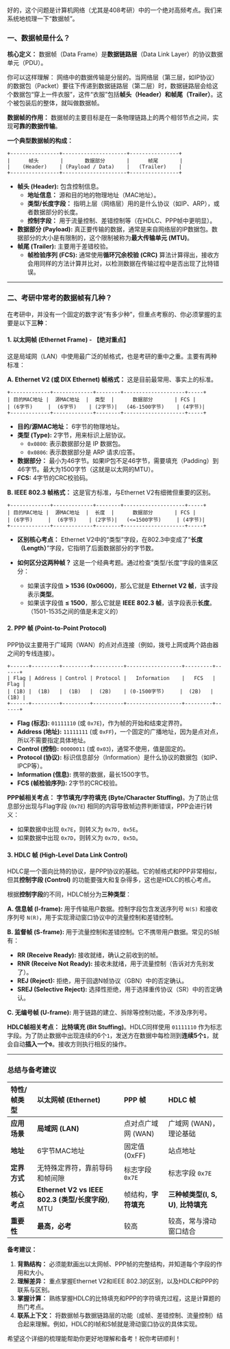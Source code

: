 好的，这个问题是计算机网络（尤其是408考研）中的一个绝对高频考点。我们来系统地梳理一下“数据帧”。

### 一、数据帧是什么？

**核心定义：**
数据帧（Data Frame）是**数据链路层**（Data Link Layer）的协议数据单元（PDU）。

你可以这样理解：
网络中的数据传输是分层的。当网络层（第三层，如IP协议）的数据包（Packet）要往下传递到数据链路层（第二层）时，数据链路层会给这个数据包“穿上一件衣服”，这件“衣服”包括**帧头（Header）**和**帧尾（Trailer）**。这个被包装后的整体，就叫做数据帧。

**数据帧的作用：**
数据帧的主要目标是在一条物理链路上的两个相邻节点之间，实现**可靠的数据传输**。

**一个典型数据帧的构成：**

```
+----------------+---------------------+----------------+
|      帧头       |       数据部分       |      帧尾       |
|    (Header)    | (Payload / Data)    |   (Trailer)    |
+----------------+---------------------+----------------+
```

*   **帧头 (Header):** 包含控制信息。
    *   **地址信息：** 源和目的地的物理地址（MAC地址）。
    *   **类型/长度字段：** 指明上层（网络层）用的是什么协议（如IP、ARP），或者数据部分的长度。
    *   **控制字段：** 用于流量控制、差错控制等（在HDLC、PPP帧中更明显）。
*   **数据部分 (Payload):** 真正要传输的数据，通常是来自网络层的IP数据包。数据部分的大小是有限制的，这个限制被称为**最大传输单元 (MTU)**。
*   **帧尾 (Trailer):** 主要用于差错校验。
    *   **帧检验序列 (FCS):** 通常使用**循环冗余校验 (CRC)** 算法计算得出，接收方会用同样的方法计算并比对，以检测数据在传输过程中是否出现了比特错误。

---

### 二、考研中常考的数据帧有几种？

在考研中，并没有一个固定的数字说“有多少种”，但重点考察的、你必须掌握的主要是以下**三种**：

#### 1. 以太网帧 (Ethernet Frame) - **【绝对重点】**

这是局域网（LAN）中使用最广泛的帧格式，也是考研的重中之重。主要有两种标准：

**A. Ethernet V2 (或 DIX Ethernet) 帧格式：** 这是目前最常用、事实上的标准。

```
+-------------+-------------+--------+--------------------+-----+
| 目的MAC地址 |  源MAC地址  |  类型  |      数据部分       | FCS |
| (6字节)     |  (6字节)    | (2字节)|   (46-1500字节)    | (4字节)|
+-------------+-------------+--------+--------------------+-----+
```

*   **目的/源MAC地址：** 6字节的物理地址。
*   **类型 (Type):** 2字节，用来标识上层协议。
    *   `0x0800`: 表示数据部分是 IP 数据包。
    *   `0x0806`: 表示数据部分是 ARP 请求/应答。
*   **数据部分：** 最小为46字节。如果IP包不足46字节，需要填充（Padding）到46字节。最大为1500字节（这就是以太网的MTU）。
*   **FCS:** 4字节的CRC校验码。

**B. IEEE 802.3 帧格式：** 这是官方标准，与Ethernet V2有细微但重要的区别。

```
+-------------+-------------+--------+--------------------+-----+
| 目的MAC地址 |  源MAC地址  |  长度  |      数据部分       | FCS |
| (6字节)     |  (6字节)    | (2字节)|   (<=1500字节)     | (4字节)|
+-------------+-------------+--------+--------------------+-----+
```

*   **区别核心考点：** Ethernet V2中的“类型”字段，在802.3中变成了“**长度（Length）**”字段，它指明了后面数据部分的字节数。

*   **如何区分这两种帧？**
    这是一个经典考题。通过检查“类型/长度”字段的值来区分：
    *   如果该字段值 **> 1536 (0x0600)**，那么它就是 **Ethernet V2 帧**，该字段表示**类型**。
    *   如果该字段值 **≤ 1500**，那么它就是 **IEEE 802.3 帧**，该字段表示**长度**。（1501-1535之间的值是未定义的）

#### 2. PPP 帧 (Point-to-Point Protocol)

PPP协议主要用于广域网（WAN）的点对点连接（例如，拨号上网或两个路由器之间的专线连接）。

```
+------+---------+---------+----------+------------------+---------+------+
| Flag | Address | Control | Protocol |   Information    |   FCS   | Flag |
| (1B) |  (1B)   |  (1B)   |  (2B)    | (0-1500字节)     |  (2B)   | (1B) |
+------+---------+---------+----------+------------------+---------+------+
```

*   **Flag (标志):** `01111110` (或 `0x7E`)，作为帧的开始和结束定界符。
*   **Address (地址):** `11111111` (或 `0xFF`)，一个固定的广播地址，因为是点对点，所以不需要指定具体地址。
*   **Control (控制):** `00000011` (或 `0x03`)，通常不使用，值是固定的。
*   **Protocol (协议):** 标识信息部分（Information）是什么协议的数据包（如IP、IPCP等）。
*   **Information (信息):** 携带的数据，最长1500字节。
*   **FCS (帧检验序列):** 2字节的CRC校验。

**PPP帧相关考点：** **字节填充/字符填充 (Byte/Character Stuffing)**。为了防止信息部分出现与Flag字段 (`0x7E`) 相同的内容导致帧边界判断错误，PPP会进行转义：
*   如果数据中出现 `0x7E`，则转义为 `0x7D, 0x5E`。
*   如果数据中出现 `0x7D`，则转义为 `0x7D, 0x5D`。

#### 3. HDLC 帧 (High-Level Data Link Control)

HDLC是一个面向比特的协议，是PPP协议的基础。它的帧格式和PPP非常相似，但其**控制字段 (Control)** 的功能要强大和复杂得多，这也是HDLC的核心考点。

根据**控制字段**的不同，HDLC帧分为**三种类型**：

**A. 信息帧 (I-frame):** 用于传输用户数据。控制字段包含发送序列号 `N(S)` 和接收序列号 `N(R)`，用于实现滑动窗口协议中的流量控制和差错控制。

**B. 监督帧 (S-frame):** 用于流量控制和差错控制。它不携带用户数据。常见的S帧有：
*   **RR (Receive Ready):** 接收就绪，确认之前收到的帧。
*   **RNR (Receive Not Ready):** 接收未就绪，用于流量控制（告诉对方先别发了）。
*   **REJ (Reject):** 拒绝，用于回退N帧协议（GBN）中的否定确认。
*   **SREJ (Selective Reject):** 选择性拒绝，用于选择重传协议（SR）中的否定确认。

**C. 无编号帧 (U-frame):** 用于链路的建立、拆除等控制功能，不涉及序列号。

**HDLC帧相关考点：** **比特填充 (Bit Stuffing)**。HDLC同样使用 `01111110` 作为标志字段。为了防止数据中出现连续的6个`1`，发送方在数据中每检测到**连续5个`1`**，就会自动**插入一个`0`**。接收方则执行相反的操作。

---

### 总结与备考建议

| 特性/帧类型 | **以太网帧 (Ethernet)** | **PPP 帧** | **HDLC 帧** |
| :--- | :--- | :--- | :--- |
| **应用场景** | **局域网 (LAN)** | 点对点广域网 (WAN) | 广域网 (WAN)，理论基础 |
| **地址** | 6字节MAC地址 | 固定值 (0xFF) | 站点地址 |
| **定界方式** | 无特殊定界符，靠前导码和帧间隙 | 标志字段 `0x7E` | 标志字段 `0x7E` |
| **核心考点** | **Ethernet V2 vs IEEE 802.3 (类型/长度字段)**, MTU | 帧结构，**字符填充** | **三种帧类型(I, S, U)**, **比特填充** |
| **重要性** | **最高，必考** | 较高 | 较高，常与滑动窗口结合 |

**备考建议：**
1.  **背熟结构：** 必须能默画出以太网帧、PPP帧的完整结构，并知道每个字段的作用和大小。
2.  **理解差异：** 重点掌握Ethernet V2和IEEE 802.3的区别，以及HDLC和PPP的联系与区别。
3.  **掌握计算：** 熟练掌握HDLC的比特填充和PPP的字符填充过程，这是计算题的热门考点。
4.  **联系上下文：** 将数据帧与数据链路层的功能（成帧、差错控制、流量控制）结合起来理解。例如，HDLC的I帧和S帧就是滑动窗口协议的具体实现。

希望这个详细的梳理能帮助你更好地理解和备考！祝你考研顺利！